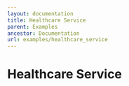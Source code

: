 ```yaml
---
layout: documentation
title: Healthcare Service
parent: Examples
ancestor: Documentation
url: examples/healthcare_service
---
```


# Healthcare Service